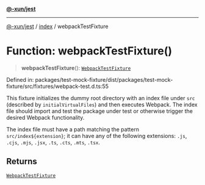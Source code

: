 [**@-xun/jest**](../../README.md)

***

[@-xun/jest](../../README.md) / [index](../README.md) / webpackTestFixture

# Function: webpackTestFixture()

> **webpackTestFixture**(): [`WebpackTestFixture`](../type-aliases/WebpackTestFixture.md)

Defined in: packages/test-mock-fixture/dist/packages/test-mock-fixture/src/fixtures/webpack-test.d.ts:55

This fixture initializes the dummy root directory with an index file under
`src` (described by `initialVirtualFiles`) and then executes Webpack. The
index file should import and test the package under test or otherwise trigger the desired Webpack functionality.

The index file must have a path matching the pattern `src/index${extension}`;
it can have any of the following extensions: `.js`, `.cjs`, `.mjs`, `.jsx`,
`.ts`, `.cts`, `.mts`, `.tsx`.

## Returns

[`WebpackTestFixture`](../type-aliases/WebpackTestFixture.md)
